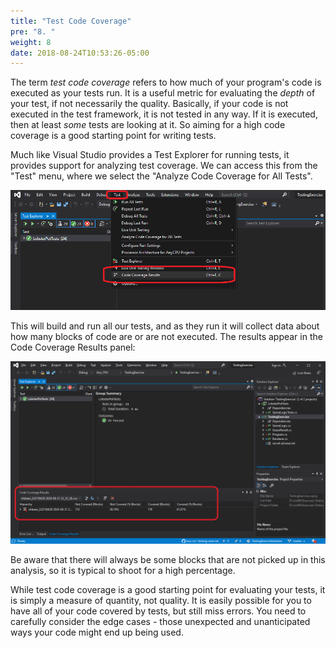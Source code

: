 ```yaml
---
title: "Test Code Coverage"
pre: "8. "
weight: 8
date: 2018-08-24T10:53:26-05:00
---
```


The term _test code coverage_ refers to how much of your program's code is executed as your tests run. It is a useful metric for evaluating the _depth_ of your test, if not necessarily the quality.  Basically, if your code is not executed in the test framework, it is not tested in any way. If it is executed, then at least _some_ tests are looking at it.  So aiming for a high code coverage is a good starting point for writing tests.

Much like Visual Studio provides a Test Explorer for running tests, it provides support for analyzing test coverage.  We can access this from the "Test" menu, where we select the "Analyze Code Coverage for All Tests".

![Code coverage command in the Test Menu](/images/1.4.7.1.png)

This will build and run all our tests, and as they run it will collect data about how many blocks of code are or are not executed.  The results appear in the Code Coverage Results panel:

![Code Coverage results panel](/images/1.4.7.2.png)

Be aware that there will always be some blocks that are not picked up in this analysis, so it is typical to shoot for a high percentage.  

While test code coverage is a good starting point for evaluating your tests, it is simply a measure of quantity, not quality. It is easily possible for you to have all of your code covered by tests, but still miss errors.  You need to carefully consider the edge cases - those unexpected and unanticipated ways your code might end up being used.